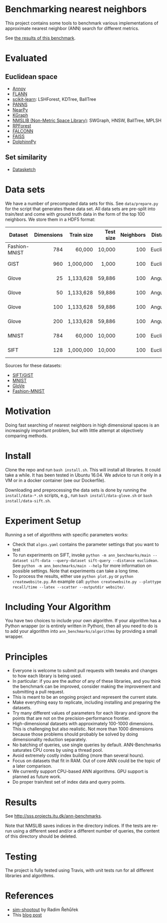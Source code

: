 Benchmarking nearest neighbors
==============================

This project contains some tools to benchmark various implementations of approximate nearest neighbor (ANN) search for different metrics.

See [the results of this benchmark](http://sss.projects.itu.dk/ann-benchmarks).

Evaluated
=========

Euclidean space
---------------

* [Annoy](https://github.com/spotify/annoy)
* [FLANN](http://www.cs.ubc.ca/research/flann/)
* [scikit-learn](http://scikit-learn.org/stable/modules/neighbors.html): LSHForest, KDTree, BallTree
* [PANNS](https://github.com/ryanrhymes/panns)
* [NearPy](http://nearpy.io)
* [KGraph](https://github.com/aaalgo/kgraph)
* [NMSLIB (Non-Metric Space Library)](https://github.com/searchivarius/nmslib): SWGraph, HNSW, BallTree, MPLSH
* [RPForest](https://github.com/lyst/rpforest)
* [FALCONN](http://falconn-lib.org/)
* [FAISS](https://github.com/facebookresearch/faiss.git)
* [DolphinnPy](https://github.com/ipsarros/DolphinnPy)

Set similarity
--------------
* [Datasketch](https://github.com/ekzhu/datasketch)

Data sets
=========

We have a number of precomputed data sets for this. See `data/prepare.py` for the script that generates these data set. All data sets are pre-split into train/test and come with ground truth data in the form of the top 100 neighbors. We store them in a HDF5 format:

| Dataset         | Dimensions | Train size | Test size | Neighbors | Distance  | URL                                                          |
| --------------- | ---------: | ---------: | --------: | --------: | --------- | ------------------------------------------------------------ |
| Fashion-MNIST   |        784 |     60,000 |    10,000 |       100 | Euclidean | http://vectors.erikbern.com/fashion-mnist-784-euclidean.hdf5 |
| GIST            |        960 |  1,000,000 |     1,000 |       100 | Euclidean | http://vectors.erikbern.com/gist-960-euclidean.hdf5          |
| Glove           |         25 |  1,133,628 |    59,886 |       100 | Angular   | http://vectors.erikbern.com/glove-25-angular.hdf5            |
| Glove           |         50 |  1,133,628 |    59,886 |       100 | Angular   | http://vectors.erikbern.com/glove-50-angular.hdf5            |
| Glove           |        100 |  1,133,628 |    59,886 |       100 | Angular   | http://vectors.erikbern.com/glove-100-angular.hdf5           |
| Glove           |        200 |  1,133,628 |    59,886 |       100 | Angular   | http://vectors.erikbern.com/glove-200-angular.hdf5           |
| MNIST           |        784 |     60,000 |    10,000 |       100 | Euclidean | http://vectors.erikbern.com/mnist-784-euclidean.hdf5         |
| SIFT            |        128 |  1,000,000 |    10,000 |       100 | Euclidean | http://vectors.erikbern.com/sift-128-euclidean.hdf5          |

Sources for these datasets:

* [SIFT/GIST](http://corpus-texmex.irisa.fr/)
* [MNIST](http://yann.lecun.com/exdb/mnist/)
* [GloVe](http://nlp.stanford.edu/projects/glove/)
* [Fashion-MNIST](https://github.com/zalandoresearch/fashion-mnist)

Motivation
==========

Doing fast searching of nearest neighbors in high dimensional spaces is an increasingly important problem, but with little attempt at objectively comparing methods.

Install
=======

Clone the repo and run `bash install.sh`. This will install all libraries. It could take a while. It has been tested in Ubuntu 16.04. We advice to run it only in a VM or in a docker container (see our Dockerfile).

Downloading and preprocessing the data sets is done by running the `install/data-*.sh` scripts, e.g., run `bash install/data-glove.sh` or `bash install/data-sift.sh`.

Experiment Setup
================

Running a set of algorithms with specific parameters works:

* Check that `algos.yaml` contains the parameter settings that you want to test
* To run experiments on SIFT, invoke `python -m ann_benchmarks/main --dataset sift-data --query-dataset sift-query --distance euclidean`. See `python -m ann_benchmarks/main --help` for more information on possible settings. Note that experiments can take a long time. 
* To process the results, either use `python plot.py` or `python createwebsite.py`. An example call: `python createwebsite.py --plottype recall/time --latex --scatter --outputdir website/`. 

Including Your Algorithm
========================
You have two choices to include your own algorithm. If your algorithm has a Python wrapper (or is entirely written in Python), then all you need to do is to add your algorithm into `ann_benchmarks/algorithms` by providing a small wrapper. 

Principles
==========

* Everyone is welcome to submit pull requests with tweaks and changes to how each library is being used.
* In particular: if you are the author of any of these libraries, and you think the benchmark can be improved, consider making the improvement and submitting a pull request.
* This is meant to be an ongoing project and represent the current state.
* Make everything easy to replicate, including installing and preparing the datasets.
* Try many different values of parameters for each library and ignore the points that are not on the precision-performance frontier.
* High-dimensional datasets with approximately 100-1000 dimensions. This is challenging but also realistic. Not more than 1000 dimensions because those problems should probably be solved by doing dimensionality reduction separately.
* No batching of queries, use single queries by default. ANN-Benchmarks saturates CPU cores by using a thread pool.
* Avoid extremely costly index building (more than several hours).
* Focus on datasets that fit in RAM. Out of core ANN could be the topic of a later comparison.
* We currently support CPU-based ANN algorithms. GPU support is planned as future work.
* Do proper train/test set of index data and query points.

Results
=======
See http://sss.projects.itu.dk/ann-benchmarks.

Note that NMSLIB saves indices in the directory indices. 
If the tests are re-run using a different seed and/or a different number of queries, the
content of this directory should be deleted.

Testing
=======

The project is fully tested using Travis, with unit tests run for all different libraries and algorithms.

References
==========

* [sim-shootout](https://github.com/piskvorky/sim-shootout) by Radim Řehůřek
* This [blog post](http://maheshakya.github.io/gsoc/2014/08/17/performance-comparison-among-lsh-forest-annoy-and-flann.html)
